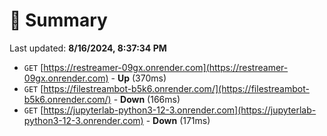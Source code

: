 # 📖 Summary
Last updated: **8/16/2024, 8:37:34 PM**

- `GET` [https://restreamer-09gx.onrender.com](https://restreamer-09gx.onrender.com) - **Up** (370ms)
- `GET` [https://filestreambot-b5k6.onrender.com/](https://filestreambot-b5k6.onrender.com/) - **Down** (166ms)
- `GET` [https://jupyterlab-python3-12-3.onrender.com](https://jupyterlab-python3-12-3.onrender.com) - **Down** (171ms)
